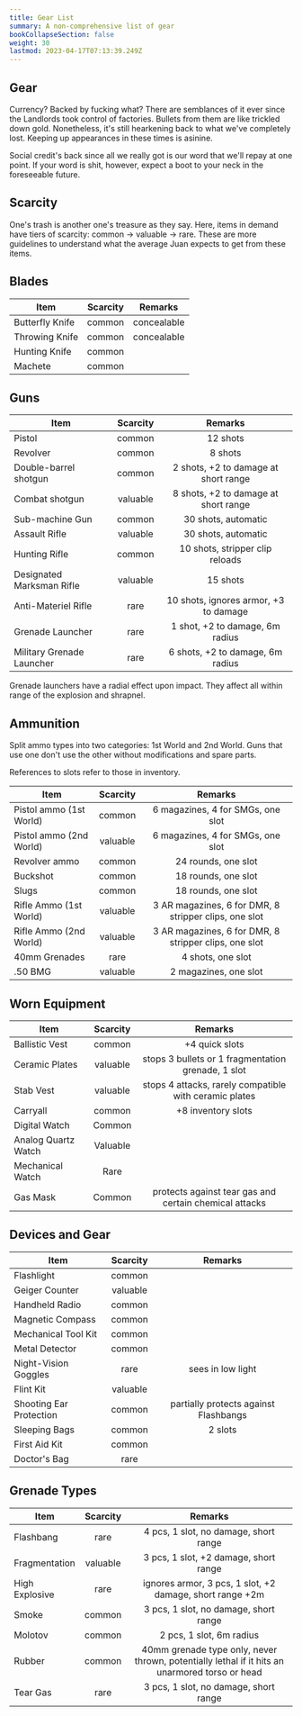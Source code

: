 ```yaml
---
title: Gear List
summary: A non-comprehensive list of gear
bookCollapseSection: false
weight: 30
lastmod: 2023-04-17T07:13:39.249Z
---
```


## Gear

Currency? Backed by fucking what? There are semblances of it ever since the Landlords took control of factories. Bullets from them are like trickled down gold. Nonetheless, it's still hearkening back to what we've completely lost. Keeping up appearances in these times is asinine.

Social credit's back since all we really got is our word that we'll repay at one point. If your word is shit, however, expect a boot to your neck in the foreseeable future.

## Scarcity

One's trash is another one's treasure as they say. Here, items in demand have tiers of scarcity: common -> valuable -> rare. These are more guidelines to understand what the average Juan expects to get from these items.

## Blades

| Item            | Scarcity |   Remarks   |
| --------------- | :------: | :---------: |
| Butterfly Knife |  common  | concealable |
| Throwing Knife  |  common  | concealable |
| Hunting Knife   |  common  |             |
| Machete         |  common  |             |

## Guns

| Item                      | Scarcity |                Remarks                |
| ------------------------- | :------: | :-----------------------------------: |
| Pistol                    |  common  |               12 shots                |
| Revolver                  |  common  |                8 shots                |
| Double-barrel shotgun     |  common  | 2 shots, +2 to damage at short range  |
| Combat shotgun            | valuable | 8 shots, +2 to damage at short range  |
| Sub-machine Gun           |  common  |          30 shots, automatic          |
| Assault Rifle             | valuable |          30 shots, automatic          |
| Hunting Rifle             |  common  |    10 shots, stripper clip reloads    |
| Designated Marksman Rifle | valuable |               15 shots                |
| Anti-Materiel Rifle       |   rare   | 10 shots, ignores armor, +3 to damage |
| Grenade Launcher          |   rare   |    1 shot, +2 to damage, 6m radius    |
| Military Grenade Launcher |   rare   |   6 shots, +2 to damage, 6m radius    |

Grenade launchers have a radial effect upon impact. They affect all within range of the explosion and shrapnel.

## Ammunition

Split ammo types into two categories: 1st World and 2nd World. Guns that use one don't use the other without modifications and spare parts.

References to slots refer to those in inventory.

| Item                    | Scarcity |                        Remarks                        |
| ----------------------- | :------: | :---------------------------------------------------: |
| Pistol ammo (1st World) |  common  |           6 magazines, 4 for SMGs, one slot           |
| Pistol ammo (2nd World) | valuable |           6 magazines, 4 for SMGs, one slot           |
| Revolver ammo           |  common  |                  24 rounds, one slot                  |
| Buckshot                |  common  |                  18 rounds, one slot                  |
| Slugs                   |  common  |                  18 rounds, one slot                  |
| Rifle Ammo (1st World)  | valuable | 3 AR magazines, 6 for DMR, 8 stripper clips, one slot |
| Rifle Ammo (2nd World)  | valuable | 3 AR magazines, 6 for DMR, 8 stripper clips, one slot |
| 40mm Grenades           |   rare   |                   4 shots, one slot                   |
| .50 BMG                 | valuable |                 2 magazines, one slot                 |

## Worn Equipment

| Item                | Scarcity |                        Remarks                         |
| ------------------- | :------: | :----------------------------------------------------: |
| Ballistic Vest      |  common  |                     +4 quick slots                     |
| Ceramic Plates      | valuable |   stops 3 bullets or 1 fragmentation grenade, 1 slot   |
| Stab Vest           | valuable | stops 4 attacks, rarely compatible with ceramic plates |
| Carryall            |  common  |                   +8 inventory slots                   |
| Digital Watch       |  Common  |                                                        |
| Analog Quartz Watch | Valuable |                                                        |
| Mechanical Watch    |   Rare   |                                                        |
| Gas Mask            |  Common  | protects against tear gas and certain chemical attacks |

## Devices and Gear

| Item                    | Scarcity |                Remarks                |
| ----------------------- | :------: | :-----------------------------------: |
| Flashlight              |  common  |                                       |
| Geiger Counter          | valuable |                                       |
| Handheld Radio          |  common  |                                       |
| Magnetic Compass        |  common  |                                       |
| Mechanical Tool Kit     |  common  |                                       |
| Metal Detector          |  common  |                                       |
| Night-Vision Goggles    |   rare   |           sees in low light           |
| Flint Kit               | valuable |                                       |
| Shooting Ear Protection |  common  | partially protects against Flashbangs |
| Sleeping Bags           |  common  |                2 slots                |
| First Aid Kit           |  common  |                                       |
| Doctor's Bag            |   rare   |                                       |

## Grenade Types

| Item           | Scarcity |                                            Remarks                                             |
| -------------- | :------: | :--------------------------------------------------------------------------------------------: |
| Flashbang      |   rare   |                             4 pcs, 1 slot, no damage, short range                              |
| Fragmentation  | valuable |                             3 pcs, 1 slot, +2 damage, short range                              |
| High Explosive |   rare   |                    ignores armor, 3 pcs, 1 slot, +2 damage, short range +2m                    |
| Smoke          |  common  |                             3 pcs, 1 slot, no damage, short range                              |
| Molotov        |  common  |                                    2 pcs, 1 slot, 6m radius                                    |
| Rubber         |  common  | 40mm grenade type only, never thrown, potentially lethal if it hits an unarmored torso or head |
| Tear Gas       |   rare   |                             3 pcs, 1 slot, no damage, short range                              |
